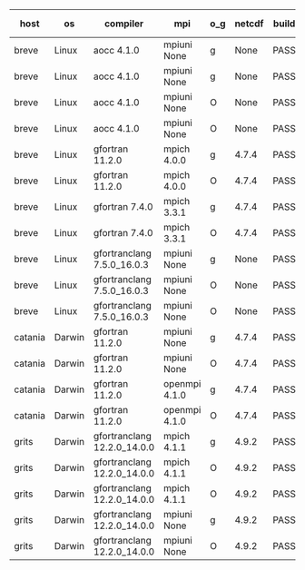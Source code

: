 

| host     | os       | compiler                              | mpi                      | o_g        | netcdf        | build       | u_pass          | u_fail          | s_pass            | s_fail            | e_pass             | e_fail             | nuopc_pass       | nuopc_fail       | artifacts link          |
|----------|----------|---------------------------------------|--------------------------|------------|---------------|-------------|-----------------|-----------------|-------------------|-------------------|--------------------|--------------------|------------------|------------------|-------------------------|
| breve | Linux | aocc 4.1.0 | mpiuni None  | g | None  | PASS | 12502 | 26 | 9 | 0 | 44 | 0 | None | None | <a href="https://github.com/esmf-org/esmf-test-artifacts/tree/4a016164dc3ea1da8f24def4044de7be124635bb/develop/aocc/4.1.0/g/mpiuni/None" target="_blank">4a01616</a> | 
| breve | Linux | aocc 4.1.0 | mpiuni None  | g | None  | PASS | 12502 | 26 | 9 | 0 | 44 | 0 | None | None | <a href="https://github.com/esmf-org/esmf-test-artifacts/tree/40647eb38e47ca6738c42ca7de5236df2771a156/develop/aocc/4.1.0/g/mpiuni/None" target="_blank">40647eb</a> | 
| breve | Linux | aocc 4.1.0 | mpiuni None  | O | None  | PASS | 12502 | 26 | 9 | 0 | 44 | 0 | None | None | <a href="https://github.com/esmf-org/esmf-test-artifacts/tree/b4dde0191ec39f512f000cccdafa20bd82ec795c/develop/aocc/4.1.0/O/mpiuni/None" target="_blank">b4dde01</a> | 
| breve | Linux | aocc 4.1.0 | mpiuni None  | O | None  | PASS | 12502 | 26 | 9 | 0 | 44 | 0 | None | None | <a href="https://github.com/esmf-org/esmf-test-artifacts/tree/e3b8d96f7ddda1906e07eaed8bb32a6545957bd0/develop/aocc/4.1.0/O/mpiuni/None" target="_blank">e3b8d96</a> | 
| breve | Linux | gfortran 11.2.0 | mpich 4.0.0  | g | 4.7.4  | PASS | 14198 | 0 | 51 | 0 | 81 | 0 | 56 | 0 | <a href="https://github.com/esmf-org/esmf-test-artifacts/tree/ee057d1239946ff1b9c598ac0a398d49ab2d57d1/develop/gfortran/11.2.0/g/mpich/4.0.0" target="_blank">ee057d1</a> | 
| breve | Linux | gfortran 11.2.0 | mpich 4.0.0  | O | 4.7.4  | PASS | 14198 | 0 | 51 | 0 | 81 | 0 | 56 | 0 | <a href="https://github.com/esmf-org/esmf-test-artifacts/tree/5af2031e4a7edac97ab146f3ecb084475ad180b6/develop/gfortran/11.2.0/O/mpich/4.0.0" target="_blank">5af2031</a> | 
| breve | Linux | gfortran 7.4.0 | mpich 3.3.1  | g | 4.7.4  | PASS | 14198 | 0 | 51 | 0 | 81 | 0 | 56 | 0 | <a href="https://github.com/esmf-org/esmf-test-artifacts/tree/6f9c8d914daf751c0926e0a99e11c043f6293d6e/develop/gfortran/7.4.0/g/mpich/3.3.1" target="_blank">6f9c8d9</a> | 
| breve | Linux | gfortran 7.4.0 | mpich 3.3.1  | O | 4.7.4  | PASS | 14198 | 0 | 51 | 0 | 81 | 0 | 56 | 0 | <a href="https://github.com/esmf-org/esmf-test-artifacts/tree/ff3340b22e87501f46e32dfe0fc8057e7a6c53d2/develop/gfortran/7.4.0/O/mpich/3.3.1" target="_blank">ff3340b</a> | 
| breve | Linux | gfortranclang 7.5.0_16.0.3 | mpiuni None  | g | None  | PASS | 12528 | 0 | 9 | 0 | 44 | 0 | None | None | <a href="https://github.com/esmf-org/esmf-test-artifacts/tree/96aafc7211a56190db52f5b91375f7dd300c0123/develop/gfortranclang/7.5.0_16.0.3/g/mpiuni/None" target="_blank">96aafc7</a> | 
| breve | Linux | gfortranclang 7.5.0_16.0.3 | mpiuni None  | O | None  | PASS | 12528 | 0 | 9 | 0 | 44 | 0 | None | None | <a href="https://github.com/esmf-org/esmf-test-artifacts/tree/2a49e3defa173f5806254570348018be5c5afed6/develop/gfortranclang/7.5.0_16.0.3/O/mpiuni/None" target="_blank">2a49e3d</a> | 
| breve | Linux | gfortranclang 7.5.0_16.0.3 | mpiuni None  | O | None  | PASS | None | None | None | None | None | None | None | None | <a href="https://github.com/esmf-org/esmf-test-artifacts/tree/dd0a7209d4158f34eb53d4af2a1c3d75aa915052/develop/gfortranclang/7.5.0_16.0.3/O/mpiuni/None" target="_blank">dd0a720</a> | 
| catania | Darwin | gfortran 11.2.0 | mpiuni None  | g | 4.7.4  | PASS | 12528 | 0 | 9 | 0 | 44 | 0 | None | None | <a href="https://github.com/esmf-org/esmf-test-artifacts/tree/59bdc767b109338dfe05618336a26664d296a9ea/develop/gfortran/11.2.0/g/mpiuni/None" target="_blank">59bdc76</a> | 
| catania | Darwin | gfortran 11.2.0 | mpiuni None  | O | 4.7.4  | PASS | 12528 | 0 | 9 | 0 | 44 | 0 | None | None | <a href="https://github.com/esmf-org/esmf-test-artifacts/tree/e45781121b64dda3973854c1c13c9265c41b9c86/develop/gfortran/11.2.0/O/mpiuni/None" target="_blank">e457811</a> | 
| catania | Darwin | gfortran 11.2.0 | openmpi 4.1.0  | g | 4.7.4  | PASS | 14195 | 3 | 51 | 0 | 81 | 0 | 56 | 0 | <a href="https://github.com/esmf-org/esmf-test-artifacts/tree/7834c40cf87d09ea1ed8b4b6fe5231278d1b3745/develop/gfortran/11.2.0/g/openmpi/4.1.0" target="_blank">7834c40</a> | 
| catania | Darwin | gfortran 11.2.0 | openmpi 4.1.0  | O | 4.7.4  | PASS | 14195 | 3 | 51 | 0 | 81 | 0 | 56 | 0 | <a href="https://github.com/esmf-org/esmf-test-artifacts/tree/b3d470100f7fd96def2b0c58102e19d4bb0fa9e3/develop/gfortran/11.2.0/O/openmpi/4.1.0" target="_blank">b3d4701</a> | 
| grits | Darwin | gfortranclang 12.2.0_14.0.0 | mpich 4.1.1  | g | 4.9.2  | PASS | 14198 | 0 | 51 | 0 | 81 | 0 | 43 | 13 | <a href="https://github.com/esmf-org/esmf-test-artifacts/tree/06e059d7f2f3cf216dbb4675074179b6347e7e55/develop/gfortranclang/12.2.0_14.0.0/g/mpich/4.1.1" target="_blank">06e059d</a> | 
| grits | Darwin | gfortranclang 12.2.0_14.0.0 | mpich 4.1.1  | O | 4.9.2  | PASS | 14198 | 0 | 51 | 0 | 81 | 0 | 44 | 12 | <a href="https://github.com/esmf-org/esmf-test-artifacts/tree/bdd1168adae3ce8a86dfb2a924fdd09b28680576/develop/gfortranclang/12.2.0_14.0.0/O/mpich/4.1.1" target="_blank">bdd1168</a> | 
| grits | Darwin | gfortranclang 12.2.0_14.0.0 | mpich 4.1.1  | O | 4.9.2  | PASS | 14198 | 0 | 51 | 0 | 81 | 0 | 44 | 12 | <a href="https://github.com/esmf-org/esmf-test-artifacts/tree/73d4cc25c3da59388aae967c607f2624ee0d0971/develop/gfortranclang/12.2.0_14.0.0/O/mpich/4.1.1" target="_blank">73d4cc2</a> | 
| grits | Darwin | gfortranclang 12.2.0_14.0.0 | mpiuni None  | g | 4.9.2  | PASS | None | None | None | None | None | None | None | None | <a href="https://github.com/esmf-org/esmf-test-artifacts/tree/179359af6b96128ee80f82adfc3291ccaf52a111/develop/gfortranclang/12.2.0_14.0.0/g/mpiuni/None" target="_blank">179359a</a> | 
| grits | Darwin | gfortranclang 12.2.0_14.0.0 | mpiuni None  | O | 4.9.2  | PASS | 12528 | 0 | 9 | 0 | 44 | 0 | None | None | <a href="https://github.com/esmf-org/esmf-test-artifacts/tree/b5d8b4a8722497e7a84ab61e392ef65569fa1183/develop/gfortranclang/12.2.0_14.0.0/O/mpiuni/None" target="_blank">b5d8b4a</a> | 
